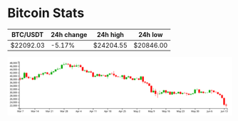 # Bitcoin Stats

BTC/USDT|24h change|24h high|24h low|
|---|---|---|---|
|$22092.03|-5.17%|$24204.55|$20846.00|

<img src="./chart.svg">
